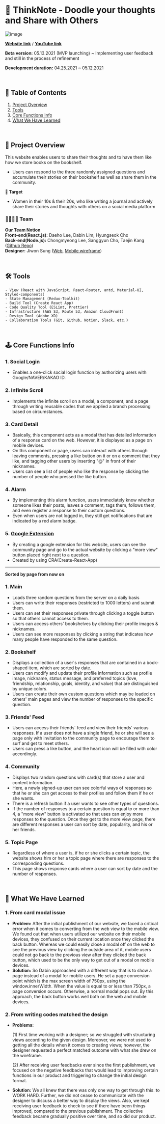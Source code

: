 # 📔 ThinkNote **- Doodle your thoughts and Share with Others**

![image](https://user-images.githubusercontent.com/67696504/119813221-f92a6d80-bf23-11eb-8a56-1d2ecea3cd16.png)

[**Website link**](https://thinknote.us/) / [**YouTube link**](https://www.youtube.com/watch?v=UEY_Fpl8zn4)

**Beta version:** 05.13.2021 (MVP launching) ~ Implementing user feedback and still in the process of refinement

**Development duration:** 04.25.2021 ~ 05.12.2021

<br/>

## 📌 Table of Contents

1. [Project Overview](#Project-Overview)
2. [Tools](#Tools)
3. [Core Functions Info](#Core-Functions-Info)
4. [What We Have Learned](#What-We-Have-Learned)

<br/>

## 🔑 Project Overview

This website enables users to share their thoughts and to have them like how we store books on the bookshelf.

- Users can respond to the three randomly assigned questions and accumulate their stories on their bookshelf as well as share them in the community.

**🎯 Target**

- Women in their 10s & their 20s, who like writing a journal and actively share their stories and thoughts with others on a social media platform

### **👨‍👩‍👧‍👧 Team**

[**Our Team Notion**](https://www.notion.so/e70b704cf035444b805dd95942f6e8ce) <br/>
**Front-end(React.js):** Daeho Lee, Dabin Lim, Hyungseok Cho <br/>
**Back-end(Node.js):**  Chongmyeong Lee, Sanggyun Cho, Taejin Kang ([Github Repo](https://github.com/Lee-ChongMyeong/ThinkNote)) <br/>
**Designer:** Jiwon Sung ([Web](https://xd.adobe.com/view/c892e36d-df02-4835-b99f-cc191129a465-9dc1/), [Mobile wireframe](https://xd.adobe.com/view/81d74061-14d9-4d79-ad0e-06d3fecc701a-d484/))

<br/>

## **🛠 Tools**

```
- View (React with JavaScript, React-Router, antd, Material-UI, Styled-components)
- State Management (Redux-Toolkit)
- Build Tool (Create React App)
- Code Quality Tool (ESLint, Prettier)
- Infrastructure (AWS S3, Route 53, Amazon CloudFront)
- Design Tool (Adobe XD)
- Collaboration Tools (Git, Github, Notion, Slack, etc.)
```

<br/>

## **🕹 Core Functions Info**

### **1. Social Login**

- Enables a one-click social login function by authorizing users with Google/NAVER/KAKAO ID.

### 2. Infinite Scroll

- Implements the infinite scroll on a modal, a component, and a page through writing reusable codes that we applied a branch processing based on circumstances.

### 3. Card Detail

- Basically, this component acts as a modal that has detailed information of a response card on the web. However, it is displayed as a page on mobile devices.
- On this component or page, users can interact with others through leaving comments, pressing a like button on it or on a comment that they like, and tagging other users by inserting "@" in front of their nicknames.
- Users can see a list of people who like the response by clicking the number of people who pressed the like button.

### 4. Alarm

- By implementing this alarm function, users immediately know whether someone likes their posts, leaves a comment, tags them, follows them, and even register a response to their custom questions.
- Even when users are not logged in, they still get notifications that are indicated by a red alarm badge.

### 5. [Google Extension](https://chrome.google.com/webstore/detail/%EC%83%9D%EA%B0%81%EB%82%99%EC%84%9C/bjjoklgeipleefnllgkcmacojnmbplga)

- By creating a google extension for this website, users can see the community page and go to the actual website by clicking a "more view" button placed right next to a question.
- Created by using CRA(Create-React-App)

---

**Sorted by page from now on**

### 1. Main

- Loads three random questions from the server on a daily basis
- Users can write their responses (restricted to 1000 letters) and submit them.
- Users can set their responses private through clicking a toggle button so that others cannot access to them.
- Users can access others' bookshelves by clicking their profile images & nicknames.
- Users can see more responses by clicking a string that indicates how many people have responded to the same question.

### 2. Bookshelf

- Displays a collection of a user's responses that are contained in a book-shaped item, which are sorted by date.
- Users can modify and update their profile information such as profile image, nickname, status message, and preferred topics (love, friendship, relationship, goals, identity, and value) that are distinguished by unique colors.
- Users can create their own custom questions which may be loaded on others' main pages and view the number of responses to the specific question.

### 3. Friends' Feed

- Users can access their friends' feed and view their friends' various responses. If a user does not have a single friend, he or she will see a page only with invitation to the community page to encourage them to surf and get to meet others.
- Users can press a like button, and the heart icon will be filled with color accordingly.

### 4. Community

- Displays two random questions with card(s) that store a user and content information.
- Here, a newly signed-up user can see colorful ways of responses so that he or she can get access to their profiles and follow them if he or she wants.
- There is a refresh button if a user wants to see other types of questions.
- If the number of responses to a certain question is equal to or more than 4, a "more view" button is activated so that uses can enjoy more responses to the question. Once they get to the more view page, there are different responses a user can sort by date, popularity, and his or her friends.

### 5. Topic Page

- Regardless of where a user is, if he or she clicks a certain topic, the website shows him or her a topic page where there are responses to the corresponding questions.
- This page shows response cards where a user can sort by date and the number of responses.

<br/>

## **🔎 What We Have Learned**

### 1. **From card modal issue**

- **Problem:** After the initial publishment of our website, we faced a critical error when it comes to converting from the web view to the mobile view. We found out that when users utilized our website on their mobile devices, they confused on their current location once they clicked the back button. 
Whereas we could easily close a modal off on the web to see the previous view by clicking the outside area of it, mobile users could not go back to the previous view after they clicked the back button, which used to be the only way to get out of a modal on mobile devices.
- **Solution:** So Dabin approached with a different way that is to show a page instead of a modal for mobile users. He set a page conversion point which is the max screen width of 750px, using the window.innerWidth. When the value is equal to or less than 750px, a page conversion occurs. Otherwise, a normal modal pops out. By this approach, the back button works well both on the web and mobile devices.

### 2. From writing codes matched the design

- **Problems:**

    (1) First time working with a designer; so we struggled with structuring views according to the given design. Moreover, we were not used to getting all the details when it comes to creating views; however, the designer requested a perfect matched outcome with what she drew on the wireframe.

    (2) After receiving user feedbacks ever since the first publishment, we focused on the negative feedbacks that would lead to improving certain functions in our product and triggering to change the initial design format.

- **Solution:** We all knew that there was only one way to get through this: to WORK HARD. Further, we did not cease to communicate with the designer to discuss a better way to display the views. Also, we kept receiving user feedback to check to see if there have been things improved, compared to the previous publishment. The collective feedback became gradually positive over time, and so did our product.
